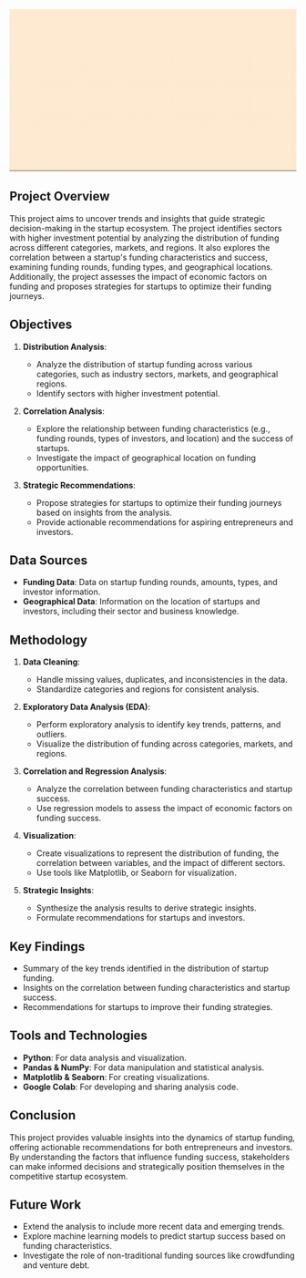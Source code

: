 
![](https://github.com/shamabansal17/Startups_funding_Analysis/blob/main/startup_fund.gif)

## Project Overview

This project aims to uncover trends and insights that guide strategic decision-making in the startup ecosystem. The project identifies sectors with higher investment potential by analyzing the distribution of funding across different categories, markets, and regions. It also explores the correlation between a startup's funding characteristics and success, examining funding rounds, funding types, and geographical locations. Additionally, the project assesses the impact of economic factors on funding and proposes strategies for startups to optimize their funding journeys.

## Objectives

1. **Distribution Analysis**:
   - Analyze the distribution of startup funding across various categories, such as industry sectors, markets, and geographical regions.
   - Identify sectors with higher investment potential.

2. **Correlation Analysis**:
   - Explore the relationship between funding characteristics (e.g., funding rounds, types of investors, and location) and the success of startups.
   - Investigate the impact of geographical location on funding opportunities.

3. **Strategic Recommendations**:
   - Propose strategies for startups to optimize their funding journeys based on insights from the analysis.
   - Provide actionable recommendations for aspiring entrepreneurs and investors.

## Data Sources

- **Funding Data**: Data on startup funding rounds, amounts, types, and investor information.
- **Geographical Data**: Information on the location of startups and investors, including their sector and business knowledge.

## Methodology

1. **Data Cleaning**:
   - Handle missing values, duplicates, and inconsistencies in the data.
   - Standardize categories and regions for consistent analysis.

2. **Exploratory Data Analysis (EDA)**:
   - Perform exploratory analysis to identify key trends, patterns, and outliers.
   - Visualize the distribution of funding across categories, markets, and regions.

3. **Correlation and Regression Analysis**:
   - Analyze the correlation between funding characteristics and startup success.
   - Use regression models to assess the impact of economic factors on funding success.

5. **Visualization**:
   - Create visualizations to represent the distribution of funding, the correlation between variables, and the impact of different sectors.
   - Use tools like Matplotlib, or Seaborn for visualization.

6. **Strategic Insights**:
   - Synthesize the analysis results to derive strategic insights.
   - Formulate recommendations for startups and investors.

## Key Findings

- Summary of the key trends identified in the distribution of startup funding.
- Insights on the correlation between funding characteristics and startup success.
- Recommendations for startups to improve their funding strategies.

## Tools and Technologies

- **Python**: For data analysis and visualization.
- **Pandas & NumPy**: For data manipulation and statistical analysis.
- **Matplotlib & Seaborn**: For creating visualizations.
- **Google Colab**: For developing and sharing analysis code.

## Conclusion

This project provides valuable insights into the dynamics of startup funding, offering actionable recommendations for both entrepreneurs and investors. 
By understanding the factors that influence funding success, stakeholders can make informed decisions and strategically position themselves in the competitive startup ecosystem.

## Future Work

- Extend the analysis to include more recent data and emerging trends.
- Explore machine learning models to predict startup success based on funding characteristics.
- Investigate the role of non-traditional funding sources like crowdfunding and venture debt.


